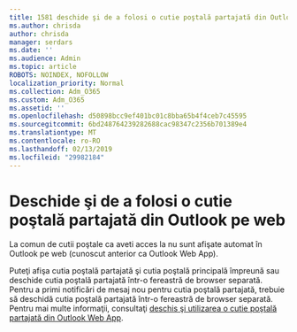 ```yaml
---
title: 1581 deschide şi de a folosi o cutie poştală partajată din Outlook pe web
ms.author: chrisda
author: chrisda
manager: serdars
ms.date: ''
ms.audience: Admin
ms.topic: article
ROBOTS: NOINDEX, NOFOLLOW
localization_priority: Normal
ms.collection: Adm_O365
ms.custom: Adm_O365
ms.assetid: ''
ms.openlocfilehash: d50898bcc9ef401bc01c8bba65b4f4ceb7c45595
ms.sourcegitcommit: 6bd248764239282688cac98347c2356b701389e4
ms.translationtype: MT
ms.contentlocale: ro-RO
ms.lasthandoff: 02/13/2019
ms.locfileid: "29982184"
---
```

# <a name="open-and-use-a-shared-mailbox-in-outlook-on-the-web"></a>Deschide şi de a folosi o cutie poştală partajată din Outlook pe web

La comun de cutii poştale ca aveti acces la nu sunt afişate automat în Outlook pe web (cunoscut anterior ca Outlook Web App).

Puteţi afişa cutia poştală partajată şi cutia poştală principală împreună sau deschide cutia poştală partajată într-o fereastră de browser separată. Pentru a primi notificări de mesaj nou pentru cutia poştală partajată, trebuie să deschidă cutia poştală partajată într-o fereastră de browser separată. Pentru mai multe informaţii, consultaţi [deschis şi utilizarea o cutie poştală partajată din Outlook Web App](https://support.office.com/article/BC127866-42BE-4DE7-92AE-1EF2F787FD5C).